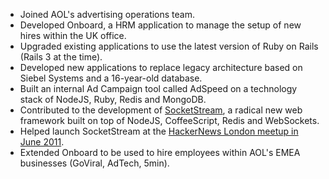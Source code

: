 - Joined AOL's advertising operations team.
- Developed Onboard, a HRM application to manage the setup of new hires within the UK office.
- Upgraded existing applications to use the latest version of Ruby on Rails (Rails 3 at the time).
- Developed new applications to replace legacy architecture based on Siebel Systems and a 16-year-old database.
- Built an internal Ad Campaign tool called AdSpeed on a technology stack of NodeJS, Ruby, Redis and MongoDB.
- Contributed to the development of [SocketStream](https://github.com/socketstream/socketstream), a radical new web framework built on top of NodeJS, CoffeeScript, Redis and WebSockets.
- Helped launch SocketStream at the [HackerNews London meetup in June 2011](http://skillsmatter.com/podcast/home/introducing-a-new-real-time-web-framework).
- Extended Onboard to be used to hire employees within AOL's EMEA businesses (GoViral, AdTech, 5min).